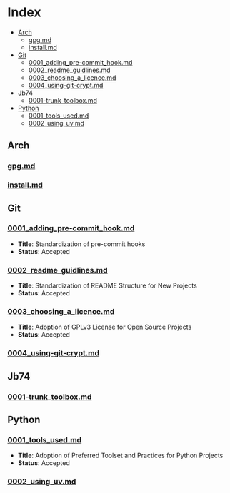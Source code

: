 # Index

<!-- toc -->

- [Arch](#arch)
  * [gpg.md](#gpgmd)
  * [install.md](#installmd)
- [Git](#git)
  * [0001_adding_pre-commit_hook.md](#0001_adding_pre-commit_hookmd)
  * [0002_readme_guidlines.md](#0002_readme_guidlinesmd)
  * [0003_choosing_a_licence.md](#0003_choosing_a_licencemd)
  * [0004_using-git-crypt.md](#0004_using-git-cryptmd)
- [Jb74](#jb74)
  * [0001-trunk_toolbox.md](#0001-trunk_toolboxmd)
- [Python](#python)
  * [0001_tools_used.md](#0001_tools_usedmd)
  * [0002_using_uv.md](#0002_using_uvmd)

<!-- tocstop -->

## Arch
### [gpg.md](arch/gpg.md)
### [install.md](arch/install.md)
## Git
### [0001_adding_pre-commit_hook.md](git/0001_adding_pre-commit_hook.md)
* **Title**: Standardization of pre-commit hooks
* **Status**: Accepted
### [0002_readme_guidlines.md](git/0002_readme_guidlines.md)
* **Title**: Standardization of README Structure for New Projects
* **Status**: Accepted
### [0003_choosing_a_licence.md](git/0003_choosing_a_licence.md)
* **Title**: Adoption of GPLv3 License for Open Source Projects
* **Status**: Accepted
### [0004_using-git-crypt.md](git/0004_using-git-crypt.md)
## Jb74
### [0001-trunk_toolbox.md](jb74/0001-trunk_toolbox.md)
## Python
### [0001_tools_used.md](python/0001_tools_used.md)
* **Title**: Adoption of Preferred Toolset and Practices for Python Projects
* **Status**: Accepted
### [0002_using_uv.md](python/0002_using_uv.md)